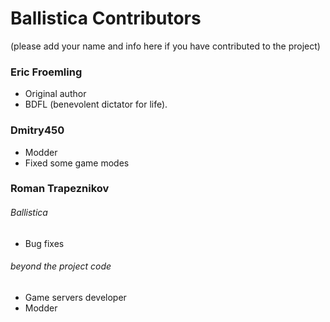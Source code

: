 # Ballistica Contributors
(please add your name and info here if you have contributed to the project)

### Eric Froemling
- Original author
- BDFL (benevolent dictator for life).

### Dmitry450
- Modder
- Fixed some game modes

### Roman Trapeznikov
###### Ballistica
- Bug fixes
###### beyond the project code
- Game servers developer
- Modder
